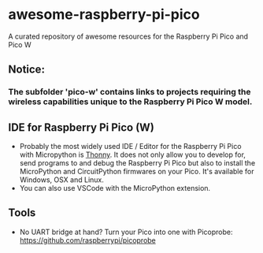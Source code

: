 # awesome-raspberry-pi-pico
A curated repository of awesome resources for the Raspberry Pi Pico and Pico W

## Notice: 
### The subfolder 'pico-w' contains links to projects requiring the wireless capabilities unique to the Raspberry Pi Pico W model. 

## IDE for Raspberry Pi Pico (W)

- Probably the most widely used IDE / Editor for the Raspberry Pi Pico with Micropython is [Thonny](https://thonny.org/). It does not only allow you to develop for, send programs to and debug the Raspberry Pi Pico but also to install the MicroPython and CircuitPython firmwares on your Pico. It's available for Windows, OSX and Linux. 
- You can also use VSCode with the MicroPython extension. 

## Tools

- No UART bridge at hand? Turn your Pico into one with Picoprobe: https://github.com/raspberrypi/picoprobe 
